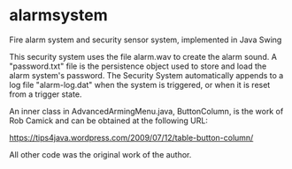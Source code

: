 # alarmsystem
Fire alarm system and security sensor system, implemented in Java Swing

This security system uses the file alarm.wav to
create the alarm sound. A "password.txt" file is the persistence object used
to store and load the alarm system's password. The Security System
automatically appends to a log file "alarm-log.dat" when the system is
triggered, or when it is reset from a trigger state.

An inner class in AdvancedArmingMenu.java, ButtonColumn, is the work of Rob
Camick and can be obtained at the following URL:

https://tips4java.wordpress.com/2009/07/12/table-button-column/

All other code was the original work of the author.
